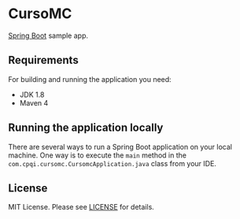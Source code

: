 # CursoMC

<p> <a href="https://spring.io/projects/spring-boot">Spring Boot</a> sample app. </p>

## Requirements
For building and running the application you need:

 * JDK 1.8
 * Maven 4
 
## Running the application locally
There are several ways to run a Spring Boot application on your local machine. One way is to execute the ```main``` method in the ```com.cpqi.cursomc.CursomcApplication.java``` class from your IDE.

## License

<p> MIT License. Please see <a href="https://github.com/EduardoAcacio/CursoMC/blob/master/LICENSE">LICENSE</a> for details. </p>

